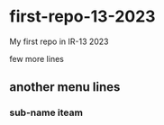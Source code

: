 # first-repo-13-2023
My first repo in IR-13 2023

few more lines 
## another menu lines
### sub-name iteam
